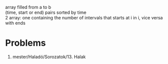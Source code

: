 array filled from a to b  
(time, start or end) pairs sorted by time  
2 array: one containing the number of intervals that starts at i in i, vice versa with ends  

# Problems
1. mester/Haladó/Sorozatok/13. Halak